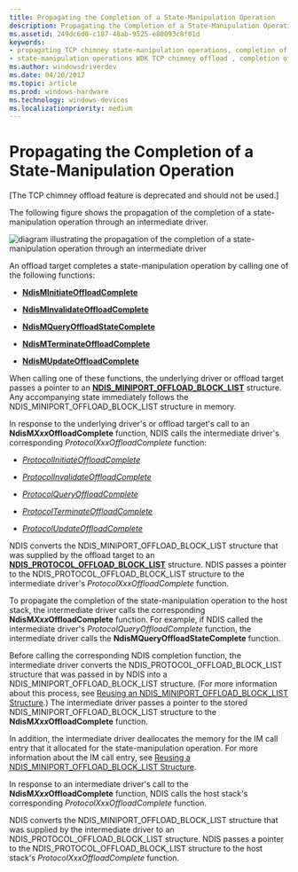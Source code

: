 ```yaml
---
title: Propagating the Completion of a State-Manipulation Operation
description: Propagating the Completion of a State-Manipulation Operation
ms.assetid: 249dc6d0-c187-48ab-9525-e80093c8f01d
keywords:
- propagating TCP chimney state-manipulation operations, completion of operation
- state-manipulation operations WDK TCP chimney offload , completion of operation
ms.author: windowsdriverdev
ms.date: 04/20/2017
ms.topic: article
ms.prod: windows-hardware
ms.technology: windows-devices
ms.localizationpriority: medium
---
```


# Propagating the Completion of a State-Manipulation Operation


\[The TCP chimney offload feature is deprecated and should not be used.\]

The following figure shows the propagation of the completion of a state-manipulation operation through an intermediate driver.

![diagram illustrating the propagation of the completion of a state-manipulation operation through an intermediate driver](images/prop-manip-completion.png)

An offload target completes a state-manipulation operation by calling one of the following functions:

-   [**NdisMInitiateOffloadComplete**](https://msdn.microsoft.com/library/windows/hardware/ff563604)

-   [**NdisMInvalidateOffloadComplete**](https://msdn.microsoft.com/library/windows/hardware/ff563609)

-   [**NdisMQueryOffloadStateComplete**](https://msdn.microsoft.com/library/windows/hardware/ff563634)

-   [**NdisMTerminateOffloadComplete**](https://msdn.microsoft.com/library/windows/hardware/ff563685)

-   [**NdisMUpdateOffloadComplete**](https://msdn.microsoft.com/library/windows/hardware/ff563694)

When calling one of these functions, the underlying driver or offload target passes a pointer to an [**NDIS\_MINIPORT\_OFFLOAD\_BLOCK\_LIST**](https://msdn.microsoft.com/library/windows/hardware/ff566469) structure. Any accompanying state immediately follows the NDIS\_MINIPORT\_OFFLOAD\_BLOCK\_LIST structure in memory.

In response to the underlying driver's or offload target's call to an **NdisM*Xxx*OffloadComplete** function, NDIS calls the intermediate driver's corresponding *ProtocolXxxOffloadComplete* function:

-   [*ProtocolInitiateOffloadComplete*](https://msdn.microsoft.com/library/windows/hardware/ff570261)

-   [*ProtocolInvalidateOffloadComplete*](https://msdn.microsoft.com/library/windows/hardware/ff570262)

-   [*ProtocolQueryOffloadComplete*](https://msdn.microsoft.com/library/windows/hardware/ff570266)

-   [*ProtocolTerminateOffloadComplete*](https://msdn.microsoft.com/library/windows/hardware/ff570277)

-   [*ProtocolUpdateOffloadComplete*](https://msdn.microsoft.com/library/windows/hardware/ff570280)

NDIS converts the NDIS\_MINIPORT\_OFFLOAD\_BLOCK\_LIST structure that was supplied by the offload target to an [**NDIS\_PROTOCOL\_OFFLOAD\_BLOCK\_LIST**](https://msdn.microsoft.com/library/windows/hardware/ff566833) structure. NDIS passes a pointer to the NDIS\_PROTOCOL\_OFFLOAD\_BLOCK\_LIST structure to the intermediate driver's *ProtocolXxxOffloadComplete* function.

To propagate the completion of the state-manipulation operation to the host stack, the intermediate driver calls the corresponding **NdisM*Xxx*OffloadComplete** function. For example, if NDIS called the intermediate driver's *ProtocolQueryOffloadComplete* function, the intermediate driver calls the **NdisMQueryOffloadStateComplete** function.

Before calling the corresponding NDIS completion function, the intermediate driver converts the NDIS\_PROTOCOL\_OFFLOAD\_BLOCK\_LIST structure that was passed in by NDIS into a NDIS\_MINIPORT\_OFFLOAD\_BLOCK\_LIST structure. (For more information about this process, see [Reusing an NDIS\_MINIPORT\_OFFLOAD\_BLOCK\_LIST Structure](reusing-an-ndis-miniport-offload-block-list-structure.md).) The intermediate driver passes a pointer to the stored NDIS\_MINIPORT\_OFFLOAD\_BLOCK\_LIST structure to the **NdisM*Xxx*OffloadComplete** function.

In addition, the intermediate driver deallocates the memory for the IM call entry that it allocated for the state-manipulation operation. For more information about the IM call entry, see [Reusing a NDIS\_MINIPORT\_OFFLOAD\_BLOCK\_LIST Structure](reusing-an-ndis-miniport-offload-block-list-structure.md).

In response to an intermediate driver's call to the **NdisM*Xxx*OffloadComplete** function, NDIS calls the host stack's corresponding *ProtocolXxxOffloadComplete* function.

NDIS converts the NDIS\_MINIPORT\_OFFLOAD\_BLOCK\_LIST structure that was supplied by the intermediate driver to an NDIS\_PROTOCOL\_OFFLOAD\_BLOCK\_LIST structure. NDIS passes a pointer to the NDIS\_PROTOCOL\_OFFLOAD\_BLOCK\_LIST structure to the host stack's *ProtocolXxxOffloadComplete* function.

 

 





